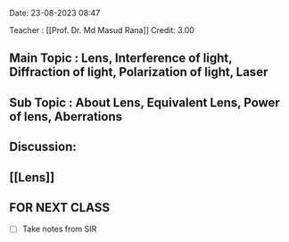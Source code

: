 Date: 23-08-2023 08:47

Teacher : [[Prof. Dr. Md Masud Rana]]
Credit: 3.00
## Main Topic : Lens, Interference of light, Diffraction of light, Polarization of light, Laser

## Sub Topic : About Lens, Equivalent Lens, Power of lens, Aberrations

## Discussion:
 ## [[Lens]]
  


## FOR NEXT CLASS
- [ ] Take notes from SIR
